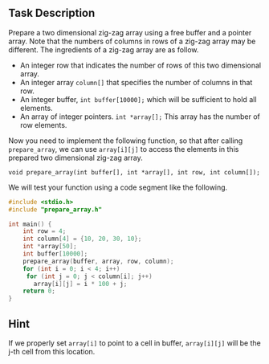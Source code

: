 ## Task Description
Prepare a two dimensional zig-zag array using a free buffer and a pointer array. Note that the numbers of columns in rows of a zig-zag array may be different. The ingredients of a zig-zag array are as follow.

* An integer row that indicates the number of rows of this two dimensional array.
* An integer array `column[]` that specifies the number of columns in that row.
* An integer buffer, `int buffer[10000];` which will be sufficient to hold all elements.
* An array of integer pointers. `int *array[];` This array has the number of row elements.

Now you need to implement the following function, so that after calling `prepare_array`, we can use `array[i][j]` to access the elements in this prepared two dimensional zig-zag array.
```
void prepare_array(int buffer[], int *array[], int row, int column[]);
```

We will test your function using a code segment like the following.
```c
#include <stdio.h>
#include "prepare_array.h"

int main() {
	int row = 4;
	int column[4] = {10, 20, 30, 10};
	int *array[50];
	int buffer[10000];
	prepare_array(buffer, array, row, column);
	for (int i = 0; i < 4; i++)
	 for (int j = 0; j < column[i]; j++)
	   array[i][j] = i * 100 + j;
	return 0;
}
```

## Hint
If we properly set `array[i]` to point to a cell in buffer, `array[i][j]` will be the j-th cell from this location.